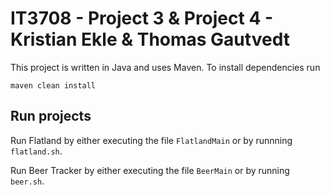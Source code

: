 # IT3708 - Project 3 & Project 4 - Kristian Ekle & Thomas Gautvedt

This project is written in Java and uses Maven. To install dependencies run

    maven clean install

## Run projects

Run Flatland by either executing the file `FlatlandMain` or by runnning `flatland.sh`.

Run Beer Tracker by either executing the file `BeerMain` or by running `beer.sh`.